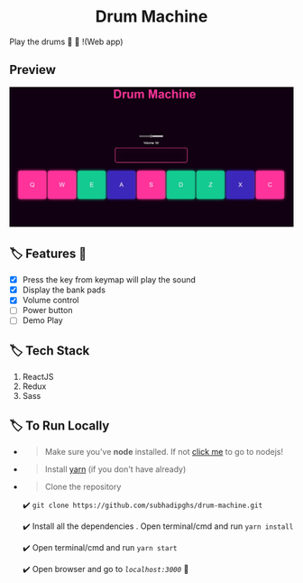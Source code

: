 <h1 align="center">Drum Machine</h1>

Play the drums :drum: :sparkling_heart: !(Web app)

## Preview 

 ![Image of Drum Machine](preview.jpg)


## :label: Features :100: 
- [x] Press the key from keymap will play the sound
- [x] Display the bank pads
- [x] Volume control
- [ ] Power button
- [ ] Demo Play

## :label: Tech Stack
1. ReactJS
2. Redux
3. Sass

## :label: To Run Locally
- >Make sure you've **node** installed. If not [click me](https://nodejs.org) to go to nodejs!

- >Install [yarn](https://classic.yarnpkg.com/en/) (if you don't have already)

- >Clone the repository	
	
	:heavy_check_mark: ```git clone https://github.com/subhadipghs/drum-machine.git```
	
	:heavy_check_mark: Install all the dependencies . Open terminal/cmd and run ``` yarn install ```

	:heavy_check_mark: Open terminal/cmd and run ``` yarn start ```

	:heavy_check_mark:  Open browser and go to *```localhost:3000```* :rocket:
